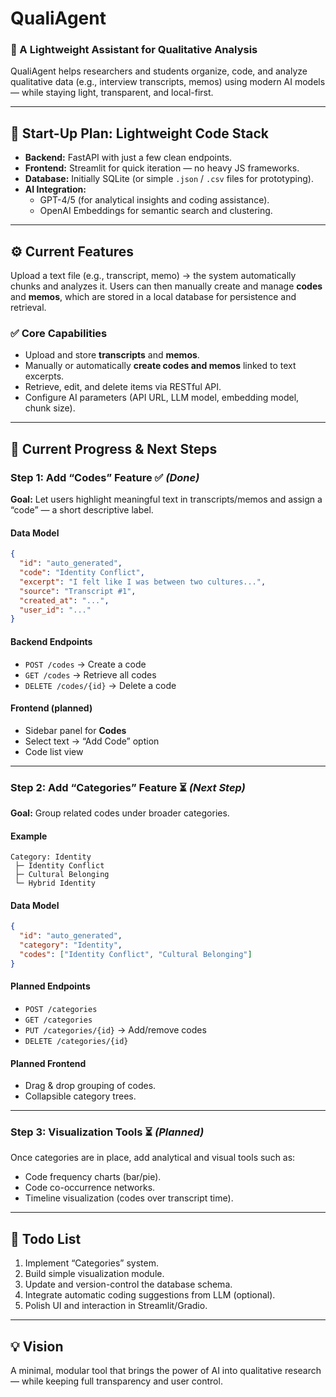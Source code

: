 # **QualiAgent**

### 🧠 A Lightweight Assistant for Qualitative Analysis

QualiAgent helps researchers and students organize, code, and analyze qualitative data (e.g., interview transcripts, memos) using modern AI models — while staying light, transparent, and local-first.

------

## 🚀 **Start-Up Plan: Lightweight Code Stack**

- **Backend:** FastAPI with just a few clean endpoints.
- **Frontend:** Streamlit for quick iteration — no heavy JS frameworks.
- **Database:** Initially SQLite (or simple `.json` / `.csv` files for prototyping).
- **AI Integration:**
  - GPT-4/5 (for analytical insights and coding assistance).
  - OpenAI Embeddings for semantic search and clustering.

------

## ⚙️ **Current Features**

Upload a text file (e.g., transcript, memo) → the system automatically chunks and analyzes it.
 Users can then manually create and manage **codes** and **memos**, which are stored in a local database for persistence and retrieval.

### ✅ **Core Capabilities**

- Upload and store **transcripts** and **memos**.
- Manually or automatically **create codes and memos** linked to text excerpts.
- Retrieve, edit, and delete items via RESTful API.
- Configure AI parameters (API URL, LLM model, embedding model, chunk size).

------

## 🧩 **Current Progress & Next Steps**

### **Step 1: Add “Codes” Feature** ✅ *(Done)*

**Goal:** Let users highlight meaningful text in transcripts/memos and assign a “code” — a short descriptive label.

#### Data Model

```json
{
  "id": "auto_generated",
  "code": "Identity Conflict",
  "excerpt": "I felt like I was between two cultures...",
  "source": "Transcript #1",
  "created_at": "...",
  "user_id": "..."
}
```

#### Backend Endpoints

- `POST /codes` → Create a code
- `GET /codes` → Retrieve all codes
- `DELETE /codes/{id}` → Delete a code

#### Frontend (planned)

- Sidebar panel for **Codes**
- Select text → “Add Code” option
- Code list view

------

### **Step 2: Add “Categories” Feature** ⏳ *(Next Step)*

**Goal:** Group related codes under broader categories.

#### Example

```
Category: Identity
 ├─ Identity Conflict
 ├─ Cultural Belonging
 └─ Hybrid Identity
```

#### Data Model

```json
{
  "id": "auto_generated",
  "category": "Identity",
  "codes": ["Identity Conflict", "Cultural Belonging"]
}
```

#### Planned Endpoints

- `POST /categories`
- `GET /categories`
- `PUT /categories/{id}` → Add/remove codes
- `DELETE /categories/{id}`

#### Planned Frontend

- Drag & drop grouping of codes.
- Collapsible category trees.

------

### **Step 3: Visualization Tools** ⏳ *(Planned)*

Once categories are in place, add analytical and visual tools such as:

- Code frequency charts (bar/pie).
- Code co-occurrence networks.
- Timeline visualization (codes over transcript time).

------

## 🧭 **Todo List**

1. Implement “Categories” system.
2. Build simple visualization module.
3. Update and version-control the database schema.
4. Integrate automatic coding suggestions from LLM (optional).
5. Polish UI and interaction in Streamlit/Gradio.

------

## 💡 **Vision**

A minimal, modular tool that brings the power of AI into qualitative research — while keeping full transparency and user control.